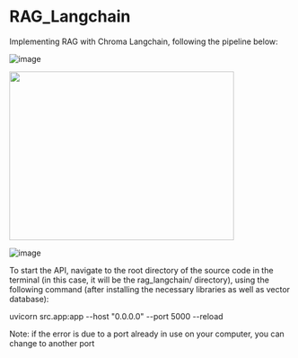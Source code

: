 # RAG_Langchain

Implementing RAG with Chroma Langchain, following the pipeline below:

![image](https://github.com/TrungDS10/RAG_Langchain/assets/72665487/991d2163-fd27-4775-824b-e4caafca702d)

<img src="[https://cloud.githubusercontent.com/assets/yourgif.gif](https://github.com/TrungDS10/RAG_Langchain/assets/72665487/3d5d8367-c18c-4a6d-b089-2e015dfec5f2)" width="400" height="300">

![image](https://github.com/TrungDS10/RAG_Langchain/assets/72665487/3d5d8367-c18c-4a6d-b089-2e015dfec5f2)

To start the API, navigate to the root directory of the source code in the terminal (in this case, it will be the rag_langchain/ directory), using the following command (after installing the necessary libraries as well as vector database):

uvicorn src.app:app --host "0.0.0.0" --port 5000 --reload

Note: if the error is due to a port already in use on your computer, you can change to another port
